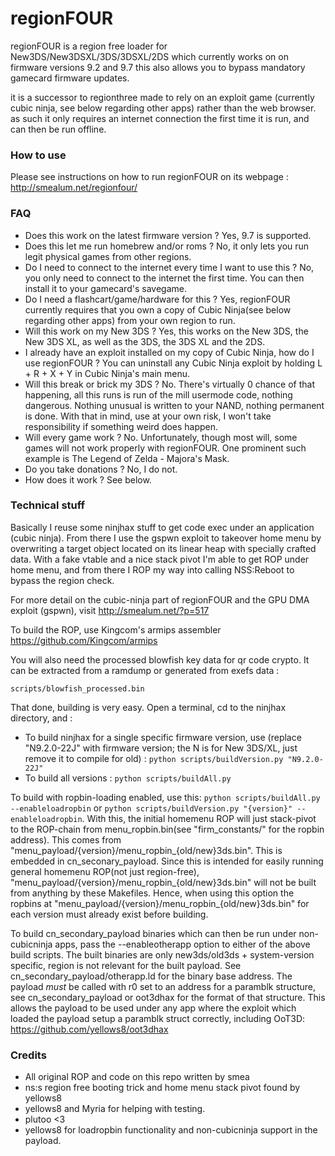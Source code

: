 regionFOUR
=======

regionFOUR is a region free loader for New3DS/New3DSXL/3DS/3DSXL/2DS which currently works on on firmware versions 9.2 and 9.7 this also allows you to bypass mandatory gamecard firmware updates.

it is a successor to regionthree made to rely on an exploit game (currently cubic ninja, see below regarding other apps) rather than the web browser. as such it only requires an internet connection the first time it is run, and can then be run offline.

### How to use

Please see instructions on how to run regionFOUR on its webpage : http://smealum.net/regionfour/

### FAQ

- Does this work on the latest firmware version ? Yes, 9.7 is supported.
- Does this let me run homebrew and/or roms ? No, it only lets you run legit physical games from other regions.
- Do I need to connect to the internet every time I want to use this ? No, you only need to connect to the internet the first time. You can then install it to your gamecard's savegame.
- Do I need a flashcart/game/hardware for this ? Yes, regionFOUR currently requires that you own a copy of Cubic Ninja(see below regarding other apps) from your own region to run.
- Will this work on my New 3DS ? Yes, this works on the New 3DS, the New 3DS XL, as well as the 3DS, the 3DS XL and the 2DS.
- I already have an exploit installed on my copy of Cubic Ninja, how do I use regionFOUR ? You can uninstall any Cubic Ninja exploit by holding L + R + X + Y in Cubic Ninja's main menu.
- Will this break or brick my 3DS ? No. There's virtually 0 chance of that happening, all this runs is run of the mill usermode code, nothing dangerous. Nothing unusual is written to your NAND, nothing permanent is done. With that in mind, use at your own risk, I won't take responsibility if something weird does happen.
- Will every game work ? No. Unfortunately, though most will, some games will not work properly with regionFOUR. One prominent such example is The Legend of Zelda - Majora's Mask.
- Do you take donations ? No, I do not.
- How does it work ? See below.

### Technical stuff

Basically I reuse some ninjhax stuff to get code exec under an application (cubic ninja). From there I use the gspwn exploit to takeover home menu by overwriting a target object located on its linear heap with specially crafted data. With a fake vtable and a nice stack pivot I'm able to get ROP under home menu, and from there I ROP my way into calling NSS:Reboot to bypass the region check.

For more detail on the cubic-ninja part of regionFOUR and the GPU DMA exploit (gspwn), visit http://smealum.net/?p=517

To build the ROP, use Kingcom's armips assembler https://github.com/Kingcom/armips
	
You will also need the processed blowfish key data for qr code crypto. It can be extracted from a ramdump or generated from exefs data :

	scripts/blowfish_processed.bin

That done, building is very easy. Open a terminal, cd to the ninjhax directory, and :

- To build ninjhax for a single specific firmware version, use (replace "N9.2.0-22J" with firmware version; the N is for New 3DS/XL, just remove it to compile for old) : `python scripts/buildVersion.py "N9.2.0-22J"`
- To build all versions : `python scripts/buildAll.py`

To build with ropbin-loading enabled, use this: `python scripts/buildAll.py --enableloadropbin` or `python scripts/buildVersion.py "{version}" --enableloadropbin`. With this, the initial homemenu ROP will just stack-pivot to the ROP-chain from menu_ropbin.bin(see "firm_constants/" for the ropbin address). This comes from "menu_payload/{version}/menu_ropbin_{old/new}3ds.bin". This is embedded in cn_seconary_payload. Since this is intended for easily running general homemenu ROP(not just region-free), "menu_payload/{version}/menu_ropbin_{old/new}3ds.bin" will not be built from anything by these Makefiles. Hence, when using this option the ropbins at "menu_payload/{version}/menu_ropbin_{old/new}3ds.bin" for each version must already exist before building.

To build cn_secondary_payload binaries which can then be run under non-cubicninja apps, pass the --enableotherapp option to either of the above build scripts. The built binaries are only new3ds/old3ds + system-version specific, region is not relevant for the built payload. See cn_secondary_payload/otherapp.ld for the binary base address. The payload *must* be called with r0 set to an address for a paramblk structure, see cn_secondary_payload or oot3dhax for the format of that structure. This allows the payload to be used under any app where the exploit which loaded the payload setup a paramblk struct correctly, including OoT3D: https://github.com/yellows8/oot3dhax

### Credits

- All original ROP and code on this repo written by smea
- ns:s region free booting trick and home menu stack pivot found by yellows8
- yellows8 and Myria for helping with testing.
- plutoo <3
- yellows8 for loadropbin functionality and non-cubicninja support in the payload.

